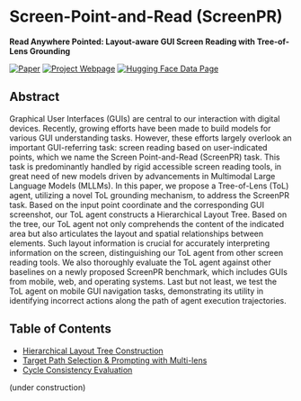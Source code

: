 # Screen-Point-and-Read (ScreenPR)
**Read Anywhere Pointed: Layout-aware GUI Screen Reading with Tree-of-Lens Grounding**

[![Paper](https://img.shields.io/badge/Arxiv%20-Visit-red)](http://arxiv.org/abs/2406.19263)
[![Project Webpage](https://img.shields.io/badge/Project%20Webpage-Visit-blue)](screen-point-and-read.github.io)
[![Hugging Face Data Page](https://img.shields.io/badge/Hugging%20Face%20Data%20Page-Visit-orange)](https://huggingface.co/datasets/yfan1997/ScreenPR)

## Abstract
Graphical User Interfaces (GUIs) are central to our interaction with digital devices. Recently, growing efforts have been made to build models for various GUI understanding tasks. However, these efforts largely overlook an important GUI-referring task: screen reading based on user-indicated points, which we name the Screen Point-and-Read (ScreenPR) task. This task is predominantly handled by rigid accessible screen reading tools, in great need of new models driven by advancements in Multimodal Large Language Models (MLLMs). In this paper, we propose a Tree-of-Lens (ToL) agent, utilizing a novel ToL grounding mechanism, to address the ScreenPR task. Based on the input point coordinate and the corresponding GUI screenshot, our ToL agent constructs a Hierarchical Layout Tree. Based on the tree, our ToL agent not only comprehends the content of the indicated area but also articulates the layout and spatial relationships between elements. Such layout information is crucial for accurately interpreting information on the screen, distinguishing our ToL agent from other screen reading tools. We also thoroughly evaluate the ToL agent against other baselines on a newly proposed ScreenPR benchmark, which includes GUIs from mobile, web, and operating systems. Last but not least, we test the ToL agent on mobile GUI navigation tasks, demonstrating its utility in identifying incorrect actions along the path of agent execution trajectories. 


## Table of Contents
- [Hierarchical Layout Tree Construction](#hierarchical-layout-tree-construction)
- [Target Path Selection & Prompting with Multi-lens](#target-path-selection--prompting-with-multi-lens)
- [Cycle Consistency Evaluation](#evaluation)

(under construction)
<!-- 
## Hierarchical Layout Tree Construction

We train a GUI region detection model to detect the local and global regions for each GUI screenshot, then construct the Hierarchical Layout Trees accordingly. The GUI region detection model is fine-tuned on the DINO detection model with [MMDetection](https://github.com/open-mmlab/mmdetection). We detail the training, evaluation and inference code in a seperate repo [here]().


## Target Path Selection & Prompting with Multi-lens

Based on the output from the previous Hierarchical Layout Tree construction process, we select the target path in the tree based on the input point coordinate and then generate lenses as prompts.
 -->
